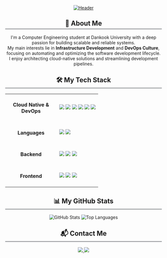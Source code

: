 <div align="center">
  <a href="https://github.com/DvwN-Lee">
    <img src="https://capsule-render.vercel.app/api?type=waving&color=gradient&height=250&section=header&text=Lee%20DvwN&fontSize=70&animation=fadeIn&fontAlignY=38&desc=Infra%20&%20DevOps%20Engineer&descAlignY=51&descAlign=62" alt="Header"/>
  </a>
</div>

<div align="center">
  <h2 style="border-bottom: 1px solid #21262d; padding-bottom: 5px;">🚀 About Me</h2>
</div>

<p align="center">
  I'm a Computer Engineering student at Dankook University with a deep passion for building scalable and reliable systems.
  <br />
  My main interests lie in <b>Infrastructure Development</b> and <b>DevOps Culture</b>, focusing on automating and optimizing the software development lifecycle.
  <br />
  I enjoy architecting cloud-native solutions and streamlining development pipelines.
</p>

<div align="center">
  <h2 style="border-bottom: 1px solid #21262d; padding-bottom: 5px;">🛠️ My Tech Stack</h2>
</div>

<table align="center">
  <tr>
    <td align="center" width="150">
      <h4>Cloud Native & DevOps</h4>
    </td>
    <td>
      <img src="https://img.shields.io/badge/Kubernetes-326CE5?logo=Kubernetes&logoColor=white&style=for-the-badge"/>
      <img src="https://img.shields.io/badge/Docker-2496ED?logo=Docker&logoColor=white&style=for-the-badge"/>
      <img src="https://img.shields.io/badge/Skaffold-2AA4E1?logo=Skaffold&logoColor=white&style=for-the-badge"/>
      <img src="https://img.shields.io/badge/GitHub_Actions-2088FF?logo=githubactions&logoColor=white&style=for-the-badge"/>
      <img src="https://img.shields.io/badge/Jenkins-D24939?logo=jenkins&logoColor=white&style=for-the-badge"/>
      <img src="https://img.shields.io/badge/Linux-FCC624?logo=Linux&logoColor=black&style=for-the-badge"/>
    </td>
  </tr>
  <tr>
    <td align="center" width="150">
      <h4>Languages</h4>
    </td>
    <td>
      <img src="https://img.shields.io/badge/Go-00ADD8?logo=Go&logoColor=white&style=for-the-badge"/>
      <img src="https://img.shields.io/badge/Python-3776AB?logo=Python&logoColor=white&style=for-the-badge"/>
    </td>
  </tr>
  <tr>
    <td align="center">
      <h4>Backend</h4>
    </td>
    <td>
      <img src="https://img.shields.io/badge/FastAPI-009688?logo=FastAPI&logoColor=white&style=for-the-badge"/>
      <img src="https://img.shields.io/badge/Django-092E20?logo=Django&logoColor=white&style=for-the-badge"/>
      <img src="https://img.shields.io/badge/Uvicorn-27A491?logo=Uvicorn&logoColor=white&style=for-the-badge"/>
    </td>
  </tr>
    <tr>
    <td align="center">
      <h4>Frontend</h4>
    </td>
    <td>
      <img src="https://img.shields.io/badge/HTML5-E34F26?logo=HTML5&logoColor=white&style=for-the-badge"/>
      <img src="https://img.shields.io/badge/CSS3-1572B6?logo=CSS3&logoColor=white&style=for-the-badge"/>
      <img src="https://img.shields.io/badge/JavaScript-F7DF1E?logo=JavaScript&logoColor=black&style=for-the-badge"/>
    </td>
  </tr>
</table>

<div align="center">
  <h2 style="border-bottom: 1px solid #21262d; padding-bottom: 5px;">📊 My GitHub Stats</h2>
  <p align="center">
    <img src="https://github-readme-stats.vercel.app/api?username=DvwN-Lee&show_icons=true&theme=radical" alt="GitHub Stats"/>
    <img src="https://github-readme-stats.vercel.app/api/top-langs/?username=DvwN-Lee&layout=compact&theme=radical" alt="Top Languages"/>
  </p>
</div>

<div align="center">
  <h2 style="border-bottom: 1px solid #21262d; padding-bottom: 5px;">📬 Contact Me</h2>
  <p>
    <a href="mailto:dongju101@dankook.ac.kr">
      <img src="https://img.shields.io/badge/Gmail-D14836?style=for-the-badge&logo=Gmail&logoColor=white"/>
    </a>
    <a href="https://velog.io/@dongju101">
      <img src="https://img.shields.io/badge/Velog-20C997?style=for-the-badge&logo=Vimeo&logoColor=white"/>
    </a>
  </p>
</div>
